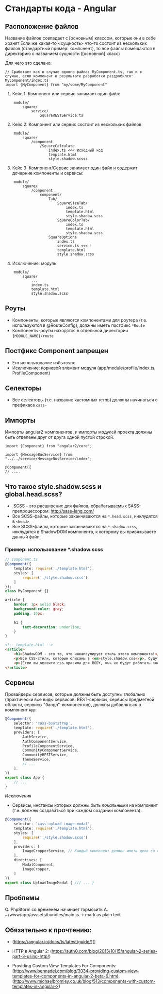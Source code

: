 Стандарты кода - Angular
========================

Расположение файлов
-------------------

Название файлов совпадает с [основным] классом, которые они в себе хранят
Если же какая-то <сущность> что-то состоит из нескольких файлов (стандартный пример: компонент), то все файлы помещаются в директорию с названием сущности ([основной] класс)

Для чего это сделано:

```
// Сработает как в случае одного файла: MyComponent.ts, так и в случае, если компонент в результате разработки раздробился: MyComponent/index.ts
import {MyComponent} from "my/some/MyComponent"
```

1. Кейс 1: Компонент или сервис занимает один файл:

```
    module/
        square/
            service/
                SquareRESTService.ts
```

2. Кейс 2: Компонент или сервис состоит из нескольких файлов:

```
    module/
        square/
            /component
                /SquareCalculate
                    index.ts <<< Исходный код
                    template.html
                    style.shadow.scsss
```

3. Кейс 3: Компонент/Сервис занимает один файл и содержит дочерние компоненты и сервисы:

```
    module/
        square/
            /component
                component/
                    Tab/
                        SquareSizeTab/
                            index.ts
                            template.html
                            style.shadow.scss
                        SquareColorTab/
                            index.ts
                            template.html
                            style.shadow.scss
                    SquareOptions
                        index.ts
                        service.ts <<< !
                        template.html
                        style.shadow.scss
```

4. Исключение: модуль

```
    module/
        square/
            ...
            index.ts
            template.html
            style.shadow.scss
```

Роуты
-----

- Компоненты, которые являются компонентами для роутера (т.е. используются в @RouteConfig), должны иметь постфикс `*Route`
- Компоненты-роуты находятся в отдельной директории `{MODULE_NAME}/route`


Постфикс Component запрещен
---------------------------
- Его использование избыточно
- Исключение: корневой элемент модуля (app/module/profile/index.ts, ProfileComponent)

Селекторы
---------

- Все селекторы (т.е. название кастомных тегов) должны начинаться с префикаса `cass-`

Импорты
-------

Импорты angular2-компонентов, и импорты модулей проекта должны быть отделены друг от друга одной пустой строкой.

```
import {Component} from "angular2/core";

import {MessageBusService} from "../../service/MessageBusService/index";

@Component({
// ....
```

Что такое style.shadow.scss и global.head.scss?
-----------------------------------------------

- .SCSS - это расширение для файлов, обрабатываемых SASS-препроцессором: http://sass-lang.com/
- Все SCSS-файлы, которые заканчиваются на `*.head.scss`, инклудятся в `<head>`
- Все SCSS-файлы, которые заканчиваются на `*.shadow.scss`, инклудятся в ShadowDOM компонента, к которому вы привязываете данный файл:

### Пример: использование *.shadow.scss

```typescript
// component.ts
@Component({
    template: require('./template.html'),
    styles: [
        require('./style.shadow.scss')
    ]
});
class MyComponent {}
```

```scss
article {
    border: 1px solid black;
    background-color: gray;
    padding: 10px;
    
    h1 {
        text-decoration: underline;
    }
}
```

```html
<!-- template.html -->
<article>
    <h1>ShadowDOM - это то, что инкапсулирует стиль этого компонента!</h1>
    <p>Все CSS-стили, которые описаны в <em>style.shadow.css</p>, будут влиять только на элементы, которые относятся к этому элементу, и не имееют никакого влияния на какие-либо еще.</p>
    <p>(Если вы опишите css-правила для BODY, они не будут работать вообще.)</p>
</article>
```

Сервисы
-------

Провайдеры сервисов, которые должны быть доступны глобально (практически все виды сервисов: REST-сервисы, сервисы предметной области,
 сервисы "бандл"-компонентов), должны добавляться в компонент `App`:

```typescript
@Component({
    selector: 'cass-bootstrap',
    template: require('./template.html'),
    providers: [
        AuthService,
        AuthComponentService,
        ProfileComponentService,
        CommunityComponentService,
        CommunityRESTService,
        ThemeService,
        // ...
    ],
})
export class App {
    // ...
}
```

*Исключения*

- Сервисы, инстансы которых должны быть *локальными* на компонент (т.е. должны создаваться при каждом создании компонента):

```typescript
@Component({
    selector: 'cass-upload-image-modal',
    template: require('./template.html'),
    styles: [
        require('./style.shadow.scss')
    ],
    providers: [
        ImageCropperService, // Каждый компонент должен иметь дело со своим личным инстансом этого сервиса
    ],
    directives: [
        ModalComponent,
        ImageCropper,
    ]
})
export class UploadImageModal { /// ... }
```

Проблемы
--------

Q. PhpStorm со временем начинает тормозить
A. ~/www/app/asssets/bundles/main.js -> mark as plain text

Обязательно к прочтению:
------------------------

- (https://angular.io/docs/ts/latest/guide/)[]

- HTTP в Angular 2: (https://auth0.com/blog/2015/10/15/angular-2-series-part-3-using-http/)

- Providing Custom View Templates For Components: (http://www.bennadel.com/blog/3034-providing-custom-view-templates-for-components-in-angular-2-beta-6.htm), (http://www.michaelbromley.co.uk/blog/513/components-with-custom-templates-in-angular-2)